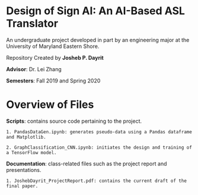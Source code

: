 # Design of Sign AI: An AI-Based ASL Translator

An undergraduate project developed in part by an engineering major at the University of Maryland Eastern Shore. 

Repository Created by **Josheb P. Dayrit**

**Advisor**: Dr. Lei Zhang

**Semesters**: Fall 2019 and Spring 2020


# Overview of Files

**Scripts**: contains source code pertaining to the project.

    1. PandasDataGen.ipynb: generates pseudo-data using a Pandas dataframe and Matplotlib. 
    
    2. GraphClassification_CNN.ipynb: initiates the design and training of a TensorFlow model. 
    
**Documentation**: class-related files such as the project report and presentations. 

    1. JoshebDayrit_ProjectReport.pdf: contains the current draft of the final paper.  

